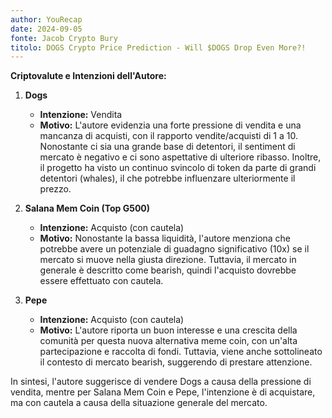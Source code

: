 ```yaml
---
author: YouRecap
date: 2024-09-05
fonte: Jacob Crypto Bury
titolo: DOGS Crypto Price Prediction - Will $DOGS Drop Even More?!
---
```


**Criptovalute e Intenzioni dell'Autore:**

1. **Dogs**
   - **Intenzione:** Vendita
   - **Motivo:** L'autore evidenzia una forte pressione di vendita e una mancanza di acquisti, con il rapporto vendite/acquisti di 1 a 10. Nonostante ci sia una grande base di detentori, il sentiment di mercato è negativo e ci sono aspettative di ulteriore ribasso. Inoltre, il progetto ha visto un continuo svincolo di token da parte di grandi detentori (whales), il che potrebbe influenzare ulteriormente il prezzo.

2. **Salana Mem Coin (Top G500)**
   - **Intenzione:** Acquisto (con cautela)
   - **Motivo:** Nonostante la bassa liquidità, l'autore menziona che potrebbe avere un potenziale di guadagno significativo (10x) se il mercato si muove nella giusta direzione. Tuttavia, il mercato in generale è descritto come bearish, quindi l'acquisto dovrebbe essere effettuato con cautela.

3. **Pepe**
   - **Intenzione:** Acquisto (con cautela)
   - **Motivo:** L'autore riporta un buon interesse e una crescita della comunità per questa nuova alternativa meme coin, con un'alta partecipazione e raccolta di fondi. Tuttavia, viene anche sottolineato il contesto di mercato bearish, suggerendo di prestare attenzione.

In sintesi, l'autore suggerisce di vendere Dogs a causa della pressione di vendita, mentre per Salana Mem Coin e Pepe, l'intenzione è di acquistare, ma con cautela a causa della situazione generale del mercato.
